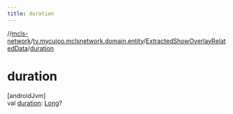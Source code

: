 ```yaml
---
title: duration
---
```

//[mcls-network](../../../index.html)/[tv.mycujoo.mclsnetwork.domain.entity](../index.html)/[ExtractedShowOverlayRelatedData](index.html)/[duration](duration.html)



# duration



[androidJvm]\
val [duration](duration.html): [Long](https://kotlinlang.org/api/latest/jvm/stdlib/kotlin/-long/index.html)?




